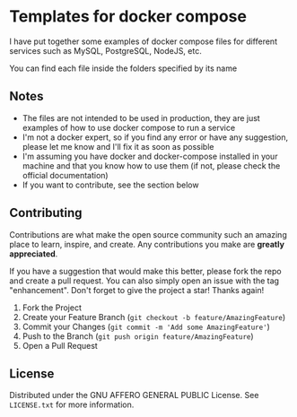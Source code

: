 # Templates for docker compose

I have put together some examples of docker compose files for different services such as MySQL, PostgreSQL, NodeJS, etc.

You can find each file inside the folders specified by its name

## Notes

- The files are not intended to be used in production, they are just examples of how to use docker compose to run a service
- I'm not a docker expert, so if you find any error or have any suggestion, please let me know and I'll fix it as soon as possible
- I'm assuming you have docker and docker-compose installed in your machine and that you know how to use them (if not, please check the official documentation)
- If you want to contribute, see the section below

## Contributing

Contributions are what make the open source community such an amazing place to learn, inspire, and create. Any contributions you make are **greatly appreciated**.

If you have a suggestion that would make this better, please fork the repo and create a pull request. You can also simply open an issue with the tag "enhancement".
Don't forget to give the project a star! Thanks again!

1. Fork the Project
2. Create your Feature Branch (`git checkout -b feature/AmazingFeature`)
3. Commit your Changes (`git commit -m 'Add some AmazingFeature'`)
4. Push to the Branch (`git push origin feature/AmazingFeature`)
5. Open a Pull Request

## License

Distributed under the GNU AFFERO GENERAL PUBLIC License. See `LICENSE.txt` for more information.
